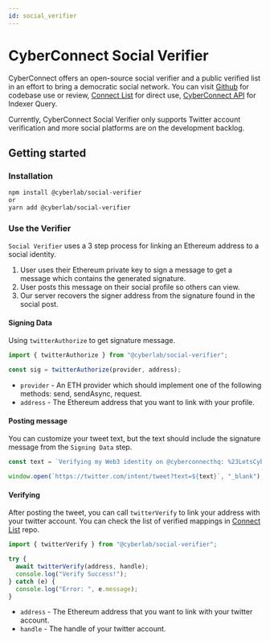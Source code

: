 ```yaml
---
id: social_verifier
---
```


# CyberConnect Social Verifier

CyberConnect offers an open-source social verifier and a public verified list in an effort to bring a democratic social network. You can visit [Github](https://github.com/cyberconnecthq/social-verifier) for codebase use or review, [Connect List](https://github.com/cyberconnecthq/connect-list) for direct use, [CyberConnect API](https://docs.cyberconnect.me/) for Indexer Query.

Currently, CyberConnect Social Verifier only supports Twitter account verification and more social platforms are on the development backlog.

## Getting started

### Installation

```sh
npm install @cyberlab/social-verifier
or
yarn add @cyberlab/social-verifier
```

### Use the Verifier

`Social Verifier` uses a 3 step process for linking an Ethereum address to a social identity.

1. User uses their Ethereum private key to sign a message to get a message which contains the generated signature.
2. User posts this message on their social profile so others can view.
3. Our server recovers the signer address from the signature found in the social post.

#### Signing Data

Using `twitterAuthorize` to get signature message.

```ts
import { twitterAuthorize } from "@cyberlab/social-verifier";

const sig = twitterAuthorize(provider, address);
```

- `provider` - An ETH provider which should implement one of the following methods: send, sendAsync, request.
- `address` - The Ethereum address that you want to link with your profile.

#### Posting message

You can customize your tweet text, but the text should include the signature message from the `Signing Data` step.

```ts
const text = `Verifying my Web3 identity on @cyberconnecthq: %23LetsCyberConnect %0A ${sig}`;

window.open(`https://twitter.com/intent/tweet?text=${text}`, "_blank");
```

#### Verifying

After posting the tweet, you can call `twitterVerify` to link your address with your twitter account. You can check the list of verified mappings in [Connect List](https://github.com/cyberconnecthq/connect-list) repo.

```ts
import { twitterVerify } from "@cyberlab/social-verifier";

try {
  await twitterVerify(address, handle);
  console.log("Verify Success!");
} catch (e) {
  console.log("Error: ", e.message);
}
```

- `address` - The Ethereum address that you want to link with your twitter account.
- `handle` - The handle of your twitter account.
